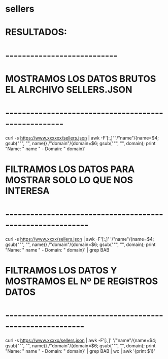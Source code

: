 # sellers

# RESULTADOS:
# ---------------------------

# MOSTRAMOS LOS DATOS BRUTOS EL ALRCHIVO SELLERS.JSON
# ----------------------------------------------------
curl -s https://www.xxxxxx/sellers.json | awk -F'[:,]' '/"name"/{name=$4; gsub("\"", "", name)} /"domain"/{domain=$6; gsub("\"", "", domain); print "Name: " name " - Domain: " domain}'


# FILTRAMOS LOS DATOS PARA MOSTRAR SOLO LO QUE NOS INTERESA
# ----------------------------------------------------------
curl -s https://www.xxxx/sellers.json | awk -F'[:,]' '/"name"/{name=$4; gsub("\"", "", name)} /"domain"/{domain=$6; gsub("\"", "", domain); print "Name: " name " - Domain: " domain}' | grep BAB 


# FILTRAMOS LOS DATOS Y MOSTRAMOS EL Nº DE REGISTROS DATOS
# ---------------------------------------------------------
curl -s https://www.xxxxx/sellers.json | awk -F'[:,]' '/"name"/{name=$4; gsub("\"", "", name)} /"domain"/{domain=$6; gsub("\"", "", domain); print "Name: " name " - Domain: " domain}' | grep BAB | wc | awk '{print $1}'
